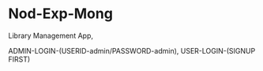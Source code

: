 # Nod-Exp-Mong
Library Management App,

ADMIN-LOGIN-(USERID-admin/PASSWORD-admin),
USER-LOGIN-(SIGNUP FIRST)
